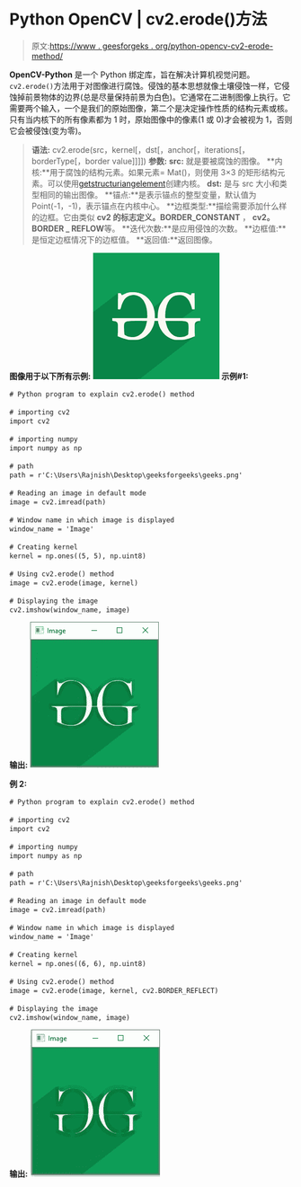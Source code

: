 # Python OpenCV | cv2.erode()方法

> 原文:[https://www . geesforgeks . org/python-opencv-cv2-erode-method/](https://www.geeksforgeeks.org/python-opencv-cv2-erode-method/)

**OpenCV-Python** 是一个 Python 绑定库，旨在解决计算机视觉问题。`cv2.erode()`方法用于对图像进行腐蚀。侵蚀的基本思想就像土壤侵蚀一样，它侵蚀掉前景物体的边界(总是尽量保持前景为白色)。它通常在二进制图像上执行。它需要两个输入，一个是我们的原始图像，第二个是决定操作性质的结构元素或核。只有当内核下的所有像素都为 1 时，原始图像中的像素(1 或 0)才会被视为 1，否则它会被侵蚀(变为零)。

> **语法:** cv2.erode(src，kernel[，dst[，anchor[，iterations[，borderType[，border value]]]])
> **参数:**
> **src:** 就是要被腐蚀的图像。
> **内核:**用于腐蚀的结构元素。如果元素= Mat()，则使用 3×3 的矩形结构元素。可以使用[getstructuriangelement](https://docs.opencv.org/4.1.2/d4/d86/group__imgproc__filter.html#gac342a1bb6eabf6f55c803b09268e36dc)创建内核。
> **dst:** 是与 src 大小和类型相同的输出图像。
> **锚点:**是表示锚点的整型变量，默认值为 Point(-1，-1)，表示锚点在内核中心。
> **边框类型:**描绘需要添加什么样的边框。它由类似 **cv2 的标志定义。BORDER_CONSTANT** ， **cv2。BORDER _ REFLOW**等。
> **迭代次数:**是应用侵蚀的次数。
> **边框值:**是恒定边框情况下的边框值。
> **返回值:**返回图像。

**图像用于以下所有示例:**
![](img/e638a8aba84706d59fd64004a669dca6.png)
**示例#1:**

```
# Python program to explain cv2.erode() method 

# importing cv2 
import cv2

# importing numpy 
import numpy as np

# path 
path = r'C:\Users\Rajnish\Desktop\geeksforgeeks\geeks.png'

# Reading an image in default mode 
image = cv2.imread(path) 

# Window name in which image is displayed 
window_name = 'Image'

# Creating kernel
kernel = np.ones((5, 5), np.uint8)

# Using cv2.erode() method 
image = cv2.erode(image, kernel) 

# Displaying the image 
cv2.imshow(window_name, image) 
```

**输出:**
![](img/ce4b605736fb4c5d8b7b7b977b9e44e8.png)

**例 2:**

```
# Python program to explain cv2.erode() method 

# importing cv2 
import cv2

# importing numpy 
import numpy as np

# path 
path = r'C:\Users\Rajnish\Desktop\geeksforgeeks\geeks.png'

# Reading an image in default mode 
image = cv2.imread(path) 

# Window name in which image is displayed 
window_name = 'Image'

# Creating kernel
kernel = np.ones((6, 6), np.uint8)

# Using cv2.erode() method 
image = cv2.erode(image, kernel, cv2.BORDER_REFLECT) 

# Displaying the image 
cv2.imshow(window_name, image) 
```

**输出:**
![](img/6116469011c000eb6d871265e8726d24.png)